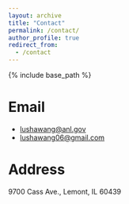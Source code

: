 ```yaml
---
layout: archive
title: "Contact"
permalink: /contact/
author_profile: true
redirect_from:
  - /contact
---
```


{% include base_path %}

Email
======
* lushawang@anl.gov
* lushawang06@gmail.com

Address
======
9700 Cass Ave., Lemont, IL 60439
  
